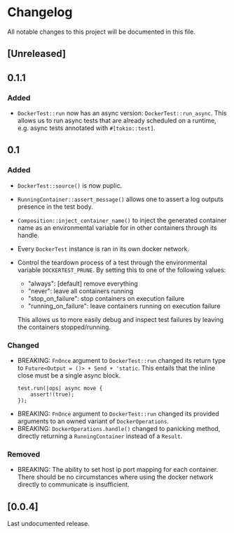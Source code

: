 # Changelog
All notable changes to this project will be documented in this file.

## [Unreleased]

## 0.1.1

### Added
- `DockerTest::run` now has an async version: `DockerTest::run_async`.
    This allows us to run async tests that are already scheduled on a runtime, e.g. async tests
    annotated with `#[tokio::test]`.

## 0.1

### Added
- `DockerTest::source()` is now puplic.
- `RunningContainer::assert_message()` allows one to assert a log outputs presence in the test body.
- `Composition::inject_container_name()` to inject the generated container name as an environmental
    variable for in other containers through its handle.
- Every `DockerTest` instance is ran in its own docker network.
- Control the teardown process of a test through the environmental variable `DOCKERTEST_PRUNE`.
    By setting this to one of the following values:
    * "always": [default] remove everything
    * "never": leave all containers running
    * "stop_on_failure": stop containers on execution failure
    * "running_on_failure": leave containers running on execution failure

    This allows us to more easily debug and inspect test failures by leaving the containers
    stopped/running.

### Changed
- BREAKING: `FnOnce` argument to `DockerTest::run` changed its return type to
    `Future<Output = ()> + Send + 'static`.
    This entails that the inline close must be a single async block.
    ```
    test.run(|ops| async move {
        assert!(true);
    });
    ```
- BREAKING: `FnOnce` argument to `DockerTest::run` changed its provided arguments to an owned
    variant of `DockerOperations`.
- BREAKING: `DockerOperations.handle()` changed to panicking method, directly returning a
    `RunningContainer` instead of a `Result`.

### Removed
- BREAKING: The ability to set host ip port mapping for each container.
    There should be no circumstances where using the docker network directly to communicate
    is insufficient.

## [0.0.4]

Last undocumented release.
